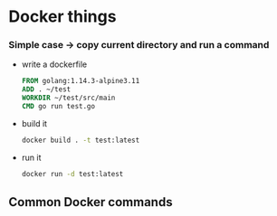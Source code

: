 # Docker things

### Simple case -> copy current directory and run a command

- write a dockerfile

  ```dockerfile
  FROM golang:1.14.3-alpine3.11
  ADD . ~/test
  WORKDIR ~/test/src/main
  CMD go run test.go  
  
  ```
  
- build it
	```bash
	docker build . -t test:latest
	```
- run it 
	```bash
	docker run -d test:latest
	```
  



## Common Docker  commands
